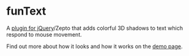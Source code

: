 funText
=======

A [plugin for jQuery](http://plugins.jquery.com/funtext/)/Zepto that adds colorful 3D shadows to text which respond to mouse movement.

Find out more about how it looks and how it works on the [demo page](http://briznad.github.io/funText/).
